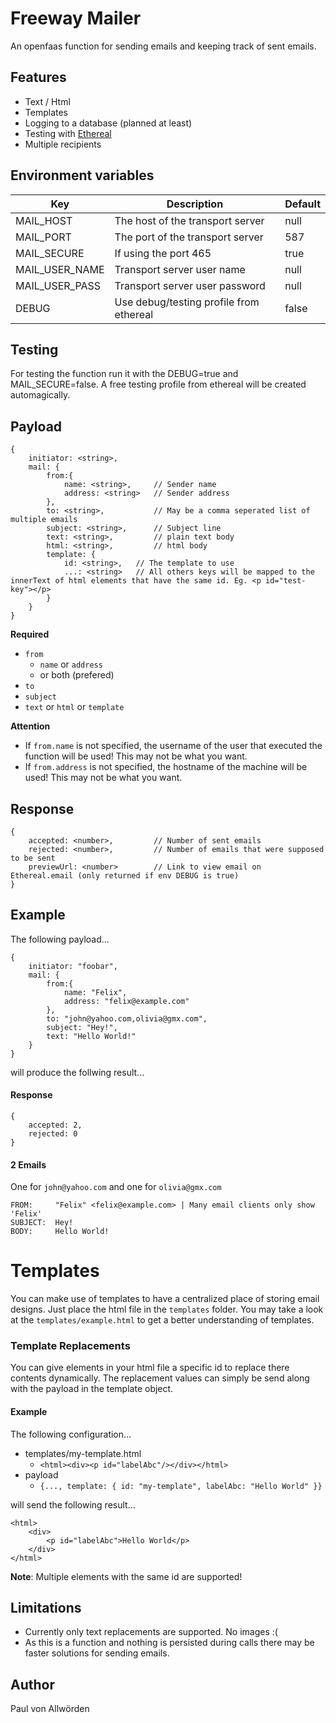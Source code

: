 # Freeway Mailer
An openfaas function for sending emails and keeping track of sent emails.

## Features
- Text / Html
- Templates
- Logging to a database (planned at least)
- Testing with [Ethereal](ethereal.email)
- Multiple recipients

## Environment variables
| Key            | Description                             | Default |
| -------------- | --------------------------------------- | ------- |
| MAIL_HOST      | The host of the transport server        | null    |
| MAIL_PORT      | The port of the transport server        | 587     |
| MAIL_SECURE    | If using the port 465                   | true    |
| MAIL_USER_NAME | Transport server user name              | null    |
| MAIL_USER_PASS | Transport server user password          | null    |
| DEBUG          | Use debug/testing profile from ethereal | false   |

## Testing
For testing the function run it with the DEBUG=true and MAIL_SECURE=false. A free testing profile from ethereal will be created automagically.

## Payload
```
{
    initiator: <string>,
    mail: {
        from:{
            name: <string>,     // Sender name
            address: <string>   // Sender address
        },
        to: <string>,           // May be a comma seperated list of multiple emails
        subject: <string>,      // Subject line
        text: <string>,         // plain text body
        html: <string>,         // html body
        template: {
            id: <string>,   // The template to use
            ...: <string>   // All others keys will be mapped to the innerText of html elements that have the same id. Eg. <p id="test-key"></p>
        }
    }
}
```
**Required** 
- `from`
  - `name` or `address`
  - or both (prefered)
- `to`
- `subject`
- `text` or `html` or `template`

**Attention**
- If `from.name` is not specified, the username of the user that executed the function will be used! This may not be what you want.
- If `from.address` is not specified, the hostname of the machine will be used! This may not be what you want.
## Response
```
{
    accepted: <number>,         // Number of sent emails
    rejected: <number>,         // Number of emails that were supposed to be sent
    previewUrl: <number>        // Link to view email on Ethereal.email (only returned if env DEBUG is true)
}
```

## Example
The following payload...
```
{
    initiator: "foobar",
    mail: {
        from:{
            name: "Felix",
            address: "felix@example.com"
        },
        to: "john@yahoo.com,olivia@gmx.com",
        subject: "Hey!",
        text: "Hello World!"
    }
}
```

will produce the follwing result...
#### Response
```
{
    accepted: 2,
    rejected: 0
}
```

#### 2 Emails
One for `john@yahoo.com` and one for `olivia@gmx.com`
```
FROM:     "Felix" <felix@example.com> | Many email clients only show 'Felix'
SUBJECT:  Hey!
BODY:     Hello World!
```

# Templates
You can make use of templates to have a centralized place of storing email designs. Just place the html file in the `templates` folder. You may take a look at the `templates/example.html` to get a better understanding of templates.

### Template Replacements
You can give elements in your html file a specific id to replace there contents dynamically. The replacement values can simply be send along with the payload in the template object.

#### Example
The following configuration...
- templates/my-template.html
  - ```<html><div><p id="labelAbc"/></div></html>```
- payload
  - ```{..., template: { id: "my-template", labelAbc: "Hello World" }}```
  
will send the following result...
```
<html>
    <div>
        <p id="labelAbc">Hello World</p>
    </div>
</html>
```

**Note**: Multiple elements with the same id are supported!

## Limitations
- Currently only text replacements are supported. No images :(
- As this is a function and nothing is persisted during calls there may be faster solutions for sending emails.

## Author
Paul von Allwörden